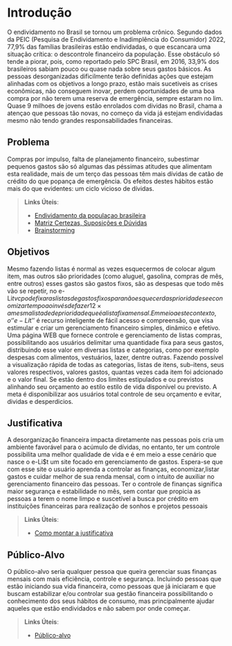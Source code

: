 # Introdução

O endividamento no Brasil se tornou um problema crônico. Segundo dados da PEIC (Pesquisa de Endividamento e Inadimplência do Consumidor) 2022, 77,9% das famílias brasileiras estão endividadas, o que escancara uma situação crítica: o descontrole financeiro da população. Esse obstáculo só tende a piorar, pois, como reportado pelo SPC Brasil, em 2016, 33,9% dos brasileiros sabiam pouco ou quase nada sobre seus gastos básicos. As pessoas desorganizadas dificilmente terão definidas ações que estejam alinhadas com os objetivos a longo prazo, estão mais sucetiveis as crises econômicas, não conseguem inovar, perdem oportunidades de uma boa compra por não terem uma reserva de emergência, sempre estaram no lim. Quase 9 milhoes de jovens estão enrolados com dividas no Brasil, chama a atençao que pessoas tão novas, no começo da vida já estejam endividadas mesmo não tendo grandes responsabilidades financeiras.


## Problema

 Compras por impulso, falta de planejamento financeiro, subestimar pequenos gastos são só algumas das péssimas atitudes que alimentam esta realidade, mais de um terço das pessoas têm mais dívidas de catão de crédito do que popança de emergência. Os efeitos destes hábitos estão mais do que evidentes: um ciclo vicioso de dívidas. 



> **Links Úteis**:
> - [Endividamento da populaçao brasileira](https://medium.com/@versioparole/objetivos-problema-de-pesquisa-e-justificativa-c98c8233b9chttps://valorinveste.globo.com/mercados/brasil-e-politica/noticia/2023/01/19/endividamento-das-familias-brasileiras-bate-recorde-em-2022-aponta-cnc.ghtml)
> - [Matriz Certezas, Suposições e Dúvidas](https://medium.com/educa%C3%A7%C3%A3o-fora-da-caixa/matriz-certezas-suposi%C3%A7%C3%B5es-e-d%C3%BAvidas-fa2263633655)
> - [Brainstorming](https://www.euax.com.br/2018/09/brainstorming/)

## Objetivos

Mesmo fazendo listas é normal as vezes esquecermos de colocar algum item, mas outros são prioridades (como aluguel, gasolina, compras de mês, entre outros) esses gastos são gastos fixos, são as despesas que todo mês vão se repetir, no e-Li$t vc pode fixar as listas de gastos fixos para não esquecer das prioridades e economizar tempo ao invés de fazer 12× a mesma lista de de prioridade que é a lista fixa mensal.Em meio a este contexto, o ‘’e-Li$t’’ é recurso inteligente de fácil acesso e compreensão, que visa estimular e criar um gerenciamento financeiro simples, dinâmico e efetivo. Uma página WEB que fornece  controle e gerenciamento de listas compras, possibilitando aos usuários delimitar uma quantidade fixa para seus gastos, distribuindo esse valor em diversas listas e categorias, como por exemplo despesas com alimentos, vestuários, lazer, dentre outras. Fazendo possível a visualização rápida de todas as categorias, listas de itens, sub-itens, seus valores respectivos, valores gastos, quantas vezes cada item foi adcionado e o valor final. Se estão dentro dos limites estipulados e ou previstos alinhando seu orçamento ao estilo  estilo de vida disponível ou previsto. A meta é disponibilizar aos usuários total controle de seu orçamento e evitar, dividas e desperdicios.
 


 
## Justificativa

A desorganização financeira impacta diretamente nas pessoas pois cria um ambiente favorável para o acúmulo de dívidas, no entanto, ter um controle possibilita uma melhor qualidade de vida e é em meio a esse cenário que nasce o e-Li$t um site focado em gerenciamento de gastos. Espera-se que com esse site o usuário aprenda a controlar as finanças, economizar,listar gastos e cuidar melhor de sua renda mensal, com o intuito de auxiliar no gerenciamento financeiro das pessoas. Ter o controle de finanças significa maior segurança e estabilidade no mês, sem contar que propicia as pessoas a terem o nome limpo e suscetível a busca por crédito em instituições financeiras para realização de sonhos e projetos pessoais

> **Links Úteis**:
> - [Como montar a justificativa](https://guiadamonografia.com.br/como-montar-justificativa-do-tcc/)

## Público-Alvo

O público-alvo seria qualquer pessoa que queira  gerenciar suas finanças mensais com mais eficiência, controle e segurança. Incluindo pessoas que estão iniciando sua vida financeira, como pessoas que já iniciaram e que buscam estabilizar e/ou controlar sua gestão financeira possibilitando o conhecimento dos seus hábitos de consumo, mas principalmente ajudar aqueles que estão endividados e não sabem por onde começar.

> **Links Úteis**:
> - [Público-alvo](https://infograficos.estadao.com.br/focas/por-minha-conta/materia/quase-9-milhoes-de-jovens-estao-enrolados-com-dividas-no-brasil)
